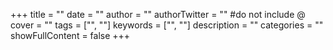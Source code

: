 +++
title = ""
date = ""
author = ""
authorTwitter = "" #do not include @
cover = ""
tags = ["", ""]
keywords = ["", ""]
description = ""
categories = ""
showFullContent = false
+++